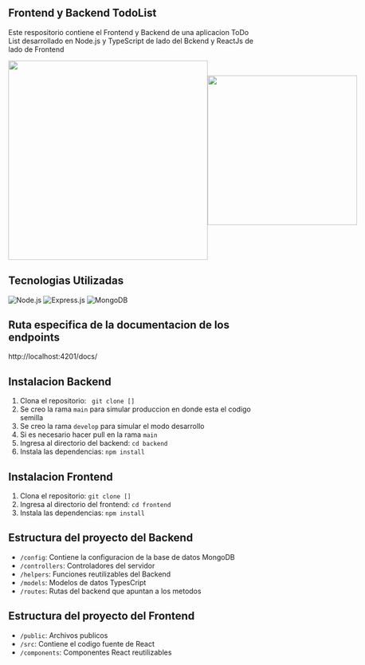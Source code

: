 ## Frontend y Backend TodoList
Este respositorio contiene el Frontend y Backend de una aplicacion ToDo List desarrollado en Node.js y TypeScript de lado del Bckend y ReactJs de lado de Frontend

<div style="display: flex; justify-content: space-around">
  <img src="https://upload.wikimedia.org/wikipedia/commons/d/d9/Node.js_logo.svg" width="400" height="400">
  <img src="https://upload.wikimedia.org/wikipedia/commons/a/a7/React-icon.svg" width="300" height="300" style="margin-top: 30px;">
</div>


## Tecnologias Utilizadas
 ![Node.js](https://img.shields.io/badge/Node.js-10.x%20%7C%2012.x%20%7C%2014.x%20%7C%2016.x-43853D.svg) 
 ![Express.js](https://img.shields.io/badge/Express.js-4.x-000000.svg) 
 ![MongoDB](https://img.shields.io/badge/MongoDB-4.x-47A248.svg)

 ## Ruta especifica de la documentacion de los endpoints
 http://localhost:4201/docs/

## Instalacion Backend
1. Clona el repositorio: ` git clone []`
2. Se creo la rama `main` para simular produccion en donde esta el codigo semilla
3. Se creo la rama `develop` para simular el modo desarrollo
4. Si es necesario hacer pull en la rama `main`
5. Ingresa al directorio del backend: `cd backend`
6. Instala las dependencias: `npm install`

## Instalacion Frontend
1. Clona el repositorio: `git clone []`
2. Ingresa al directorio del frontend: `cd frontend`
3. Instala las dependencias: `npm install`

## Estructura del proyecto del Backend

- `/config`: Contiene la configuracion de la base de datos MongoDB
- `/controllers`: Controladores del servidor
- `/helpers`: Funciones reutilizables del Backend
- `/models`: Modelos de datos TypesCript
- `/routes`: Rutas del backend que apuntan a los metodos

## Estructura del proyecto del Frontend

- `/public`: Archivos publicos
- `/src`: Contiene el codigo fuente de React
- `/components`: Componentes React reutilizables


